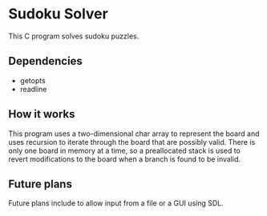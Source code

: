 # Sudoku Solver
This C program solves sudoku puzzles. 

## Dependencies
* getopts
* readline

## How it works
This program uses a two-dimensional char array to represent the board and uses recursion to iterate through the board that are possibly valid. There is only one board in memory at a time, so a preallocated stack is used to revert modifications to the board when a branch is found to be invalid.

## Future plans
Future plans include to allow input from a file or a GUI using SDL.
